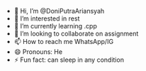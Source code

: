 - 👋 Hi, I’m @DoniPutraAriansyah
- 👀 I’m interested in rest
- 🌱 I’m currently learning .cpp
- 💞️ I’m looking to collaborate on assignment
- 📫 How to reach me WhatsApp/IG
- 😄 Pronouns: He
- ⚡ Fun fact: can sleep in any condition

<!---
DoniPutraAriansyah/DoniPutraAriansyah is a ✨ special ✨ repository because its `README.md` (this file) appears on your GitHub profile.
You can click the Preview link to take a look at your changes.
--->
